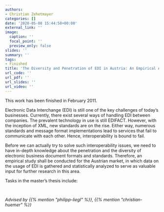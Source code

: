 ```yaml
---
authors:
- Christian Zehetmayer
categories: []
date: '2020-05-08 15:44:58+00:00'
external_link: ''
image:
  caption: ''
  focal_point: ''
  preview_only: false
slides: ''
summary: ''
tags:
- Finished
title: 'The Diversity and Penetration of EDI in Austria: An Empirical Analysis'
url_code: ''
url_pdf: ''
url_slides: ''
url_video: ''
---
```


This work has been finished in February 2011.

Electronic Data Interchange (EDI) is still one of the key challenges of today’s businesses. Currently, there exist several ways of handling EDI between companies. The prevalent technology in use is still EDIFACT. However, with the inception of XML, new standards are on the rise. Either way, numerous standards and message format implementations lead to services that fail to communicate with each other. Hence, interoperability is bound to fail.

Before we can actually try to solve such interoperability issues, we need to have in-depth knowledge about the penetration and the diversity of electronic business document formats and standards. Therefore, an empirical study shall be conducted for the Austrian market, in which data on the usage of EDI is gathered and statistically analyzed to serve as valuable input for further research in this area.

Tasks in the master’s thesis include:

&nbsp;

*Advised by {{% mention "philipp-liegl" %}}, {{% mention "christian-huemer" %}}*